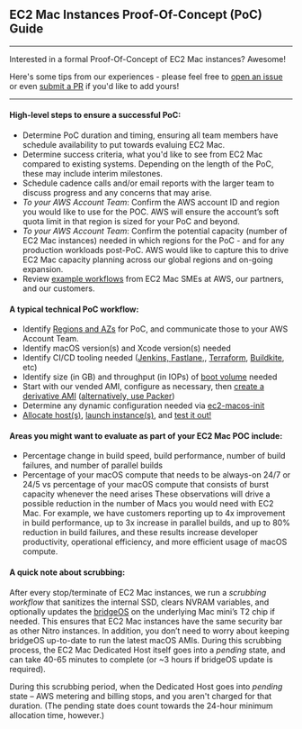 ## **EC2 Mac Instances Proof-Of-Concept (PoC) Guide**
---
Interested in a formal Proof-Of-Concept of EC2 Mac instances? Awesome!

Here's some tips from our experiences - please feel free to [open an issue](https://github.com/aws-samples/amazon-ec2-mac-getting-started/issues/new/choose) or even [submit a PR](https://github.com/aws-samples/amazon-ec2-mac-getting-started/compare) if you'd like to add yours!

---

#### High-level steps to ensure a successful PoC:
* Determine PoC duration and timing, ensuring all team members have schedule availability to put towards evaluing EC2 Mac.
* Determine success criteria, what you'd like to see from EC2 Mac compared to existing systems. Depending on the length of the PoC, these may include interim milestones. 
* Schedule cadence calls and/or email reports with the larger team to discuss progress and any concerns that may arise.
* _To your AWS Account Team_: Confirm the AWS account ID and region you would like to use for the POC. AWS will ensure the account’s soft quota limit in that region is sized for your PoC and beyond.
* _To your AWS Account Team_: Confirm the potential capacity (number of EC2 Mac instances) needed in which regions for the PoC - and for any production workloads post-PoC. AWS would like to capture this to drive EC2 Mac capacity planning across our global regions and on-going expansion. 
* Review [example workflows](collateral.md) from EC2 Mac SMEs at AWS, our partners, and our customers.

#### A typical technical PoC workflow:
  * Identify [Regions and AZs](https://docs.aws.amazon.com/AWSEC2/latest/UserGuide/ec2-mac-instances.html#mac-instance-considerations) for PoC, and communicate those to your AWS Account Team.
  * Identify macOS version(s) and Xcode version(s) needed
  * Identify CI/CD tooling needed ([Jenkins, Fastlane,](https://aws.amazon.com/blogs/compute/unify-your-ios-mobile-app-ci-cd-pipeline-with-amazon-ec2-mac-instances-2/), [Terraform](https://github.com/terraform-aws-modules/terraform-aws-ec2-instance), [Buildkite](https://buildkite.com/docs/agent/v3/macos#main), etc)
  * Identify size (in GB) and throughput (in IOPs) of [boot volume](https://aws.amazon.com/ebs/volume-types/) needed
  * Start with our vended AMI, configure as necessary, then [create a derivative AMI](https://docs.aws.amazon.com/AWSEC2/latest/UserGuide/creating-an-ami-ebs.html) ([alternatively, use Packer](https://aws.amazon.com/blogs/compute/building-amazon-machine-images-amis-for-ec2-mac-instances-with-packer/))
  * Determine any dynamic configuration needed via [ec2-macos-init](https://github.com/aws/ec2-macos-init)
  * [Allocate host(s)](steps/01_allocate_host.md), [launch instance(s)](steps/02_launch_instance.md), and [test it out!](03_connect_and_enable.md)


#### Areas you might want to evaluate as part of your EC2 Mac POC include:
 * Percentage change in build speed, build performance, number of build failures, and number of parallel builds
 * Percentage of your macOS compute that needs to be always-on 24/7 or 24/5 vs percentage of your macOS compute that consists of burst capacity whenever the need arises
These observations will drive a possible reduction in the number of Macs you would need with EC2 Mac. For example, we have customers reporting up to 4x improvement in build performance, up to 3x increase in parallel builds, and up to 80% reduction in build failures, and these results increase developer productivity, operational efficiency, and more efficient usage of macOS compute.

#### A quick note about scrubbing:
 
After every stop/terminate of EC2 Mac instances, we run a _scrubbing workflow_ that sanitizes the internal SSD, clears NVRAM variables, and optionally updates the [bridgeOS](https://en.wikipedia.org/wiki/BridgeOS) on the underlying Mac mini’s T2 chip if needed. This ensures that EC2 Mac instances have the same security bar as other Nitro instances. In addition, you don’t need to worry about keeping bridgeOS up-to-date to run the latest macOS AMIs. During this scrubbing process, the EC2 Mac Dedicated Host itself goes into a _pending_ state, and can take 40-65 minutes to complete (or ~3 hours if bridgeOS update is required).

During this scrubbing period, when the Dedicated Host goes into _pending_ state – AWS metering and billing stops, and you aren't charged for that duration. (The pending state does count towards the 24-hour minimum allocation time, however.) 
  
<!-- TODO: Add Type-2 Virtualization here -->


